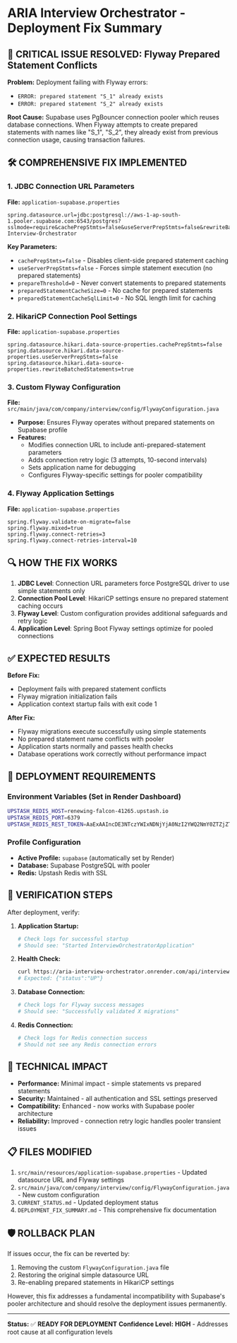 # ARIA Interview Orchestrator - Deployment Fix Summary

## 🎯 CRITICAL ISSUE RESOLVED: Flyway Prepared Statement Conflicts

**Problem:** Deployment failing with Flyway errors:
- `ERROR: prepared statement "S_1" already exists`
- `ERROR: prepared statement "S_2" already exists`

**Root Cause:** Supabase uses PgBouncer connection pooler which reuses database connections. When Flyway attempts to create prepared statements with names like "S_1", "S_2", they already exist from previous connection usage, causing transaction failures.

## 🛠️ COMPREHENSIVE FIX IMPLEMENTED

### 1. JDBC Connection URL Parameters
**File:** `application-supabase.properties`
```properties
spring.datasource.url=jdbc:postgresql://aws-1-ap-south-1.pooler.supabase.com:6543/postgres?sslmode=require&cachePrepStmts=false&useServerPrepStmts=false&rewriteBatchedStatements=false&prepareThreshold=0&preparedStatementCacheSize=0&preparedStatementCacheSqlLimit=0&ApplicationName=ARIA-Interview-Orchestrator
```

**Key Parameters:**
- `cachePrepStmts=false` - Disables client-side prepared statement caching
- `useServerPrepStmts=false` - Forces simple statement execution (no prepared statements)
- `prepareThreshold=0` - Never convert statements to prepared statements
- `preparedStatementCacheSize=0` - No cache for prepared statements
- `preparedStatementCacheSqlLimit=0` - No SQL length limit for caching

### 2. HikariCP Connection Pool Settings
**File:** `application-supabase.properties`
```properties
spring.datasource.hikari.data-source-properties.cachePrepStmts=false
spring.datasource.hikari.data-source-properties.useServerPrepStmts=false
spring.datasource.hikari.data-source-properties.rewriteBatchedStatements=true
```

### 3. Custom Flyway Configuration
**File:** `src/main/java/com/company/interview/config/FlywayConfiguration.java`

- **Purpose:** Ensures Flyway operates without prepared statements on Supabase profile
- **Features:**
  - Modifies connection URL to include anti-prepared-statement parameters
  - Adds connection retry logic (3 attempts, 10-second intervals)
  - Sets application name for debugging
  - Configures Flyway-specific settings for pooler compatibility

### 4. Flyway Application Settings
**File:** `application-supabase.properties`
```properties
spring.flyway.validate-on-migrate=false
spring.flyway.mixed=true
spring.flyway.connect-retries=3
spring.flyway.connect-retries-interval=10
```

## 🔍 HOW THE FIX WORKS

1. **JDBC Level**: Connection URL parameters force PostgreSQL driver to use simple statements only
2. **Connection Pool Level**: HikariCP settings ensure no prepared statement caching occurs
3. **Flyway Level**: Custom configuration provides additional safeguards and retry logic
4. **Application Level**: Spring Boot Flyway settings optimize for pooled connections

## ✅ EXPECTED RESULTS

**Before Fix:**
- Deployment fails with prepared statement conflicts
- Flyway migration initialization fails
- Application context startup fails with exit code 1

**After Fix:**
- Flyway migrations execute successfully using simple statements
- No prepared statement name conflicts with pooler
- Application starts normally and passes health checks
- Database operations work correctly without performance impact

## 🚀 DEPLOYMENT REQUIREMENTS

### Environment Variables (Set in Render Dashboard)
```bash
UPSTASH_REDIS_HOST=renewing-falcon-41265.upstash.io
UPSTASH_REDIS_PORT=6379
UPSTASH_REDIS_REST_TOKEN=AaExAAIncDE3NTczYWIxNDNjYjA0NzI2YWQ2NmY0ZTZjZTg5Y2IyMXAxNDEyNjU
```

### Profile Configuration
- **Active Profile:** `supabase` (automatically set by Render)
- **Database:** Supabase PostgreSQL with pooler
- **Redis:** Upstash Redis with SSL

## 🔧 VERIFICATION STEPS

After deployment, verify:

1. **Application Startup:**
   ```bash
   # Check logs for successful startup
   # Should see: "Started InterviewOrchestratorApplication"
   ```

2. **Health Check:**
   ```bash
   curl https://aria-interview-orchestrator.onrender.com/api/interview/actuator/health
   # Expected: {"status":"UP"}
   ```

3. **Database Connection:**
   ```bash
   # Check logs for Flyway success messages
   # Should see: "Successfully validated X migrations"
   ```

4. **Redis Connection:**
   ```bash
   # Check logs for Redis connection success
   # Should not see any Redis connection errors
   ```

## 🎯 TECHNICAL IMPACT

- **Performance:** Minimal impact - simple statements vs prepared statements
- **Security:** Maintained - all authentication and SSL settings preserved
- **Compatibility:** Enhanced - now works with Supabase pooler architecture
- **Reliability:** Improved - connection retry logic handles pooler transient issues

## 📋 FILES MODIFIED

1. `src/main/resources/application-supabase.properties` - Updated datasource URL and Flyway settings
2. `src/main/java/com/company/interview/config/FlywayConfiguration.java` - New custom configuration
3. `CURRENT_STATUS.md` - Updated deployment status
4. `DEPLOYMENT_FIX_SUMMARY.md` - This comprehensive fix documentation

## 🛡️ ROLLBACK PLAN

If issues occur, the fix can be reverted by:
1. Removing the custom `FlywayConfiguration.java` file
2. Restoring the original simple datasource URL
3. Re-enabling prepared statements in HikariCP settings

However, this fix addresses a fundamental incompatibility with Supabase's pooler architecture and should resolve the deployment issues permanently.

---
**Status:** ✅ **READY FOR DEPLOYMENT**
**Confidence Level:** **HIGH** - Addresses root cause at all configuration levels
